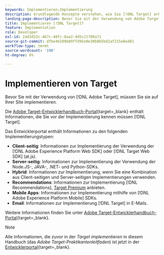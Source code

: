 ```yaml
---
keywords: Implementieren;Implementierung
description: Grundlegende Konzepte verstehen, wie Sie [!DNL Target] arbeitet und in Ihre Infrastruktur integriert ist und versteht, wie Besucher verfolgt werden.
landing-page-description: Bevor Sie mit der Verwendung von Adobe Target beginnen, müssen Sie es auf Ihrer Site implementieren.
title: Implementieren [!DNL Target]?
feature: Implementation
role: Developer
exl-id: 2ad3d33c-467c-48fc-8aa2-4d5c21708a71
source-git-commit: dfbe46289b09ffd95e0e30b8b5bd2af215e8ed81
workflow-type: tm+mt
source-wordcount: '190'
ht-degree: 6%

---
```


# Implementieren von Target

Bevor Sie mit der Verwendung von [!DNL Adobe Target], müssen Sie sie auf Ihrer Site implementieren.

Die [Adobe Target-Entwicklerhandbuch-Portal](https://developer.adobe.com/target/){target=_blank} enthält Informationen, die Sie vor der Implementierung kennen müssen [!DNL Target].

Das Entwicklerportal enthält Informationen zu den folgenden Implementierungstypen:

* **Client-seitig**: Informationen zur Implementierung der Verwendung der [!DNL Adobe Experience Platform Web SDK] oder [!DNL Target Web SDK] (at.js).
* **Server-seitig**: Informationen zur Implementierung der Verwendung der Node.JS-, JAVA-, .NET- und Python-SDKs.
* **Hybrid**: Informationen zur Implementierung, wenn Sie eine Kombination aus Client-seitigen und Server-seitigen Implementierungen verwenden.
* **Recommendations**: Informationen zur Implementierung [!DNL Recommendations], [Target Premium](/help/main/c-intro/intro.md#premium) anbieten.
* **Mobile Apps**: Informationen zur Implementierung mithilfe von [!DNL Adobe Experience Platform Mobile] SDKs.
* **Email**: Informationen zur Implementierung [!DNL Target] in E-Mails.

Weitere Informationen finden Sie unter [Adobe Target-Entwicklerhandbuch-Portal](https://developer.adobe.com/target/){target=_blank}.

>[!NOTE]
>
>Alle Informationen, die zuvor in der *Target implementieren* in diesem Handbuch (das *Adobe Target-Praktikantenleitfaden*) ist jetzt in der [Entwicklerportal](https://developer.adobe.com/target/){target=_blank}.




